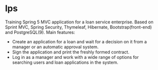 # lps
Training Spring 5 MVC application for a loan service enterprise.
Based on Sprint MVC, Spring Security, Thymeleaf, Hibernate, Bootstrap(front-end) and PostgreSQL(9).
Main features: 
<ul>
  <li>Create an application for a loan and wait for a decision on it from a manager or an automatic approval system.</li>
  <li>Sign the application and print the freshly formed contract.</li>
  <li>Log in as a manager and work with a wide range of options for searching users and loan applications in the system.</li>
</ul>
